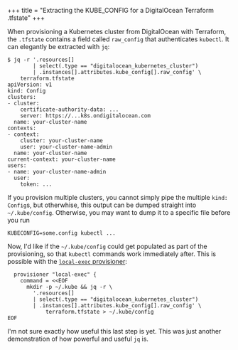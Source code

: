 +++
title = "Extracting the KUBE_CONFIG for a DigitalOcean Terraform .tfstate"
+++

When provisioning a Kubernetes cluster from DigitalOcean with Terraform, the `.tfstate` contains a field called `raw_config` that authenticates `kubectl`. It can elegantly be extracted with `jq`:

```
$ jq -r '.resources[]
        | select(.type == "digitalocean_kubernetes_cluster")
        | .instances[].attributes.kube_config[].raw_config' \ 
    terraform.tfstate
apiVersion: v1
kind: Config
clusters:
- cluster:
    certificate-authority-data: ...
    server: https://...k8s.ondigitalocean.com
  name: your-cluster-name
contexts:
- context:
    cluster: your-cluster-name
    user: your-cluster-name-admin
  name: your-cluster-name
current-context: your-cluster-name
users:
- name: your-cluster-name-admin
  user:
    token: ...
```

If you provision multiple clusters, you cannot simply pipe the multiple `kind: Config`s, but otherwhise, this output can be dumped straight into `~/.kube/config`. Otherwise, you may want to dump it to a specific file before you run

```
KUBECONFIG=some.config kubectl ...
```

Now, I'd like if the `~/.kube/config` could get populated as part of the provisioning, so that `kubectl` commands work immediately after. This is possible with the [`local-exec` provisioner](https://www.terraform.io/docs/language/resources/provisioners/local-exec.html):

```
  provisioner "local-exec" {
    command = <<EOF
      mkdir -p ~/.kube && jq -r \
        '.resources[]
        | select(.type == "digitalocean_kubernetes_cluster")
        | .instances[].attributes.kube_config[].raw_config' \
            terraform.tfstate > ~/.kube/config
EOF
```

I'm not sure exactly how useful this last step is yet. This was just another demonstration of how powerful and useful `jq` is.